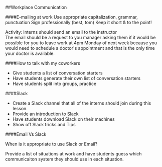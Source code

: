 ##Workplace Communication 


####E-mailing at work
Use appropriate capitalization, grammar, punctuation
Sign professionally (best, tom)
Keep it short & to the point!

Activity: Interns should send an email to the instructor  
The email should be a request to you manager asking them if it would be possible for you to leave work at 4pm Monday of next week because you would need to schedule a doctor's appointment and that is the only time your doctor is available.

####How to talk with my coworkers

* Give students a list of conversation starters
* Have students generate their own list of conversation starters
* Have students split into groups, practice


####Slack
* Create a Slack channel that all of the interns should join during this lesson. 
* Provide an introduction to Slack
* Have students download Slack on their machines
* Show off Slack tricks and Tips


####Email Vs Slack

When is it appropriate to use Slack or Email?  

Provide a list of situations at work and have students guess which communicaiton system they should use in each situation. 